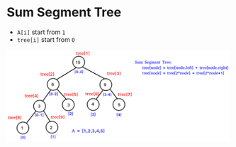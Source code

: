 # Sum Segment Tree
- `A[i]` start from `1`
- `tree[i]` start from `0`

<img src="assets/1.png" width="1200"/>
